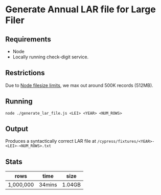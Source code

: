 # Generate Annual LAR file for Large Filer
 
## Requirements
- Node
- Locally running check-digit service. 

## Restrictions
Due to [Node filesize limits](https://stackoverflow.com/questions/68230031/cannot-create-a-string-longer-than-0x1fffffe8-characters-in-json-parse), we max out around 500K records (512MB).
  

## Running
```
node ./generate_lar_file.js <LEI> <YEAR> <NUM_ROWS>
```

## Output
Produces a syntactically correct LAR file at `/cypress/fixtures/<YEAR>-<LEI>-<NUM_ROWS>.txt`

## Stats
rows|time|size
---|---|---
1,000,000|34mins|1.04GB